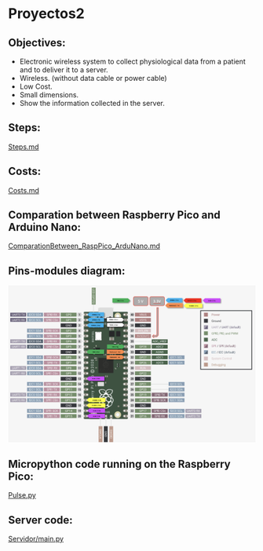 # Proyectos2

## Objectives:
- Electronic wireless system to collect physiological data from a patient and to deliver it to a server.
- Wireless. (without data cable or power cable)
- Low Cost.
- Small dimensions. 
- Show the information collected in the server.

## Steps: 
[Steps.md](https://github.com/bermejo4/Proyectos2/blob/main/Steps.md)

## Costs:
[Costs.md](https://github.com/bermejo4/Proyectos2/blob/main/Costs.md)

## Comparation between Raspberry Pico and Arduino Nano:
[ComparationBetween_RaspPico_ArduNano.md](https://github.com/bermejo4/Proyectos2/blob/main/ComparationBetween_RaspPico_ArduNano.md)

## Pins-modules diagram:

![](PinOut_modules.png)

## Micropython code running on the Raspberry Pico:
[Pulse.py](https://github.com/bermejo4/Proyectos2/blob/main/micropython/pulse.py)

## Server code:
[Servidor/main.py ](https://github.com/bermejo4/Proyectos2/blob/main/Servidor/main.py)


